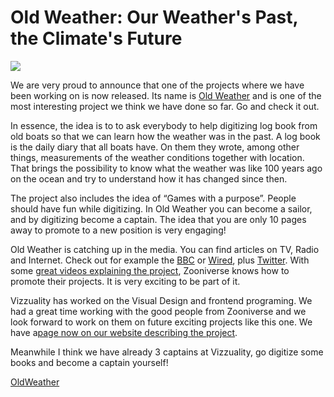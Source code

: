 <!--
slug: old-weather-our-weathers-past-the-climates
date: Fri Oct 15 2010 11:34:00 GMT+0100 (BST)
tags: 
title: Old Weather: Our Weather's Past, the Climate's Future 
id: 1319474557
link: http://blog.vizzuality.com/post/1319474557/old-weather-our-weathers-past-the-climates
raw: {"blog_name":"vizzuality","id":1319474557,"post_url":"http://blog.vizzuality.com/post/1319474557/old-weather-our-weathers-past-the-climates","slug":"old-weather-our-weathers-past-the-climates","type":"text","date":"2010-10-15 10:34:00 GMT","timestamp":1287138840,"state":"published","format":"html","reblog_key":"2Oy2cWPT","tags":[],"short_url":"http://tmblr.co/ZQVgQy1EfPLz","highlighted":[],"note_count":0,"title":"Old Weather: Our Weather's Past, the Climate's Future ","body":"<p><img height=\"677\" width=\"690\" src=\"http://www.vizzuality.com/images/projects_images/OldWeather/oldweather5.jpg\"/></p>\n<p>We are very proud to announce that one of the projects where we have been working on is now released. Its name is <a href=\"http://oldweather.org/\">Old Weather</a> and is one of the most interesting project we think we have done so far. Go and check it out.</p>\n<p>In essence, the idea is to to ask everybody to help digitizing log book from old boats so that we can learn how the weather was in the past. A log book is the daily diary that all boats have. On them they wrote, among other things, measurements of the weather conditions together with location. That brings the possibility to know what the weather was like 100 years ago on the ocean and try to understand how it has changed since then.</p>\n<p>The project also includes the idea of &ldquo;Games with a purpose&rdquo;. People should have fun while digitizing. In Old Weather you can become a sailor, and by digitizing become a captain. The idea that you are only 10 pages away to promote to a new position is very engaging!</p>\n<p>Old Weather is catching up in the media. You can find articles on TV, Radio and Internet. Check out for example the <a href=\"http://www.bbc.co.uk/news/science-environment-11532534\">BBC</a> or <a href=\"http://www.wired.com/wiredscience/tag/old-weather/\">Wired</a>, plus <a href=\"http://twitter.com/#search?q=oldweather\">Twitter</a>. With some <a href=\"http://www.oldweather.org/how_to_take_part\">great videos explaining the project</a>, Zooniverse knows how to promote their projects. It is very exciting to be part of it.</p>\n<p>Vizzuality has worked on the Visual Design and frontend programing. We had a great time working with the good people from Zooniverse and we look forward to work on them on future exciting projects like this one. We have a<a href=\"http://vizzuality.com/projects/oldweather\"> page now on our website describing the project</a>.</p>\n<p>Meanwhile I think we have already 3 captains at Vizzuality, go digitize some books and become a captain yourself!</p>\n<p><a href=\"http://www.oldweather.org/\">OldWeather</a></p>","reblog":{"tree_html":"","comment":"<p><img height=\"677\" width=\"690\" src=\"http://www.vizzuality.com/images/projects_images/OldWeather/oldweather5.jpg\"></p>\n<p>We are very proud to announce that one of the projects where we have been working on is now released. Its name is <a href=\"http://oldweather.org/\">Old Weather</a> and is one of the most interesting project we think we have done so far. Go and check it out.</p>\n<p>In essence, the idea is to to ask everybody to help digitizing log book from old boats so that we can learn how the weather was in the past. A log book is the daily diary that all boats have. On them they wrote, among other things, measurements of the weather conditions together with location. That brings the possibility to know what the weather was like 100 years ago on the ocean and try to understand how it has changed since then.</p>\n<p>The project also includes the idea of &ldquo;Games with a purpose&rdquo;. People should have fun while digitizing. In Old Weather you can become a sailor, and by digitizing become a captain. The idea that you are only 10 pages away to promote to a new position is very engaging!</p>\n<p>Old Weather is catching up in the media. You can find articles on TV, Radio and Internet. Check out for example the <a href=\"http://www.bbc.co.uk/news/science-environment-11532534\">BBC</a> or <a href=\"http://www.wired.com/wiredscience/tag/old-weather/\">Wired</a>, plus <a href=\"http://twitter.com/#search?q=oldweather\">Twitter</a>. With some <a href=\"http://www.oldweather.org/how_to_take_part\">great videos explaining the project</a>, Zooniverse knows how to promote their projects. It is very exciting to be part of it.</p>\n<p>Vizzuality has worked on the Visual Design and frontend programing. We had a great time working with the good people from Zooniverse and we look forward to work on them on future exciting projects like this one. We have a<a href=\"http://vizzuality.com/projects/oldweather\"> page now on our website describing the project</a>.</p>\n<p>Meanwhile I think we have already 3 captains at Vizzuality, go digitize some books and become a captain yourself!</p>\n<p><a href=\"http://www.oldweather.org/\">OldWeather</a></p>"},"trail":[{"blog":{"name":"vizzuality","theme":{"avatar_shape":"square","background_color":"#FAFAFA","body_font":"Helvetica Neue","header_bounds":"","header_image":"http://assets.tumblr.com/images/default_header/optica_pattern_09.png?_v=abe6f565397f54e880c2b76e6fc2022e","header_image_focused":"http://assets.tumblr.com/images/default_header/optica_pattern_09_focused_v3.png?_v=abe6f565397f54e880c2b76e6fc2022e","header_image_scaled":"http://assets.tumblr.com/images/default_header/optica_pattern_09_focused_v3.png?_v=abe6f565397f54e880c2b76e6fc2022e","header_stretch":true,"link_color":"#529ECC","show_avatar":true,"show_description":true,"show_header_image":true,"show_title":true,"title_color":"#444444","title_font":"Gibson","title_font_weight":"bold"}},"post":{"id":"1319474557"},"content":"<p><img height=\"677\" width=\"690\" src=\"http://www.vizzuality.com/images/projects_images/OldWeather/oldweather5.jpg\"></p>\n<p>We are very proud to announce that one of the projects where we have been working on is now released. Its name is <a href=\"http://oldweather.org/\">Old Weather</a> and is one of the most interesting project we think we have done so far. Go and check it out.</p>\n<p>In essence, the idea is to to ask everybody to help digitizing log book from old boats so that we can learn how the weather was in the past. A log book is the daily diary that all boats have. On them they wrote, among other things, measurements of the weather conditions together with location. That brings the possibility to know what the weather was like 100 years ago on the ocean and try to understand how it has changed since then.</p>\n<p>The project also includes the idea of “Games with a purpose”. People should have fun while digitizing. In Old Weather you can become a sailor, and by digitizing become a captain. The idea that you are only 10 pages away to promote to a new position is very engaging!</p>\n<p>Old Weather is catching up in the media. You can find articles on TV, Radio and Internet. Check out for example the <a href=\"http://www.bbc.co.uk/news/science-environment-11532534\">BBC</a> or <a href=\"http://www.wired.com/wiredscience/tag/old-weather/\">Wired</a>, plus <a href=\"http://twitter.com/#search?q=oldweather\">Twitter</a>. With some <a href=\"http://www.oldweather.org/how_to_take_part\">great videos explaining the project</a>, Zooniverse knows how to promote their projects. It is very exciting to be part of it.</p>\n<p>Vizzuality has worked on the Visual Design and frontend programing. We had a great time working with the good people from Zooniverse and we look forward to work on them on future exciting projects like this one. We have a<a href=\"http://vizzuality.com/projects/oldweather\"> page now on our website describing the project</a>.</p>\n<p>Meanwhile I think we have already 3 captains at Vizzuality, go digitize some books and become a captain yourself!</p>\n<p><a href=\"http://www.oldweather.org/\">OldWeather</a></p>","content_raw":"<p><img height=\"677\" width=\"690\" src=\"http://www.vizzuality.com/images/projects_images/OldWeather/oldweather5.jpg\"></p>\r\n<p>We are very proud to announce that one of the projects where we have been working on is now released. Its name is <a href=\"http://oldweather.org/\">Old Weather</a> and is one of the most interesting project we think we have done so far. Go and check it out.</p>\r\n<p>In essence, the idea is to to ask everybody to help digitizing log book from old boats so that we can learn how the weather was in the past. A log book is the daily diary that all boats have. On them they wrote, among other things, measurements of the weather conditions together with location. That brings the possibility to know what the weather was like 100 years ago on the ocean and try to understand how it has changed since then.</p>\r\n<p>The project also includes the idea of \"Games with a purpose\". People should have fun while digitizing. In Old Weather you can become a sailor, and by digitizing become a captain. The idea that you are only 10 pages away to promote to a new position is very engaging!</p>\r\n<p>Old Weather is catching up in the media. You can find articles on TV, Radio and Internet. Check out for example the <a href=\"http://www.bbc.co.uk/news/science-environment-11532534\">BBC</a> or <a href=\"http://www.wired.com/wiredscience/tag/old-weather/\">Wired</a>, plus <a href=\"http://twitter.com/#search?q=oldweather\">Twitter</a>. With some <a href=\"http://www.oldweather.org/how_to_take_part\">great videos explaining the project</a>, Zooniverse knows how to promote their projects. It is very exciting to be part of it.</p>\r\n<p>Vizzuality has worked on the Visual Design and frontend programing. We had a great time working with the good people from Zooniverse and we look forward to work on them on future exciting projects like this one. We have a<a href=\"http://vizzuality.com/projects/oldweather\"> page now on our website describing the project</a>.</p>\r\n<p>Meanwhile I think we have already 3 captains at Vizzuality, go digitize some books and become a captain yourself!</p>\r\n<p><a href=\"http://www.oldweather.org/\">OldWeather</a></p>","is_current_item":true,"is_root_item":true}]}
publish: 2010-10-015
-->


Old Weather: Our Weather's Past, the Climate's Future 
======================================================

![](http://www.vizzuality.com/images/projects_images/OldWeather/oldweather5.jpg)

We are very proud to announce that one of the projects where we have
been working on is now released. Its name is [Old
Weather](http://oldweather.org/) and is one of the most interesting
project we think we have done so far. Go and check it out.

In essence, the idea is to to ask everybody to help digitizing log book
from old boats so that we can learn how the weather was in the past. A
log book is the daily diary that all boats have. On them they wrote,
among other things, measurements of the weather conditions together with
location. That brings the possibility to know what the weather was like
100 years ago on the ocean and try to understand how it has changed
since then.

The project also includes the idea of “Games with a purpose”. People
should have fun while digitizing. In Old Weather you can become a
sailor, and by digitizing become a captain. The idea that you are only
10 pages away to promote to a new position is very engaging!

Old Weather is catching up in the media. You can find articles on TV,
Radio and Internet. Check out for example the
[BBC](http://www.bbc.co.uk/news/science-environment-11532534) or
[Wired](http://www.wired.com/wiredscience/tag/old-weather/), plus
[Twitter](http://twitter.com/#search?q=oldweather). With some [great
videos explaining the
project](http://www.oldweather.org/how_to_take_part), Zooniverse knows
how to promote their projects. It is very exciting to be part of it.

Vizzuality has worked on the Visual Design and frontend programing. We
had a great time working with the good people from Zooniverse and we
look forward to work on them on future exciting projects like this one.
We have a[page now on our website describing the
project](http://vizzuality.com/projects/oldweather).

Meanwhile I think we have already 3 captains at Vizzuality, go digitize
some books and become a captain yourself!

[OldWeather](http://www.oldweather.org/)

